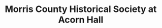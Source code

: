 ---
layout: repo
title: "Morris County Historical Society at Acorn Hall"
id: 12530
permalink: repos/12530/
---